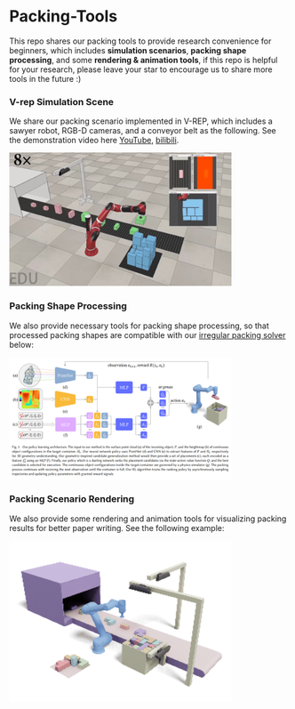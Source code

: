 # Packing-Tools
This repo shares our packing tools to provide research convenience for beginners, which includes **simulation scenarios**, **packing shape processing**, and some **rendering & animation tools**, if this repo is helpful for your research, please leave your star to encourage us to share more tools in the future :)


### V-rep Simulation Scene

We share our packing scenario implemented in V-REP, which includes a sawyer robot, RGB-D cameras, and a conveyor belt as the following. See the demonstration video here [YouTube](https://www.youtube.com/watch?v=hBzZA_21G3M&t=6s), [bilibili](https://www.bilibili.com/video/BV1st4y1H7kU/?vd_source=b1e4277847248c95062cf16ab3b58e73).

<img src="vrep-simulation-scene/images/packing.png" alt="Online packing" width="400" height="240">

### Packing Shape Processing

We also provide necessary tools for packing shape processing, so that processed packing shapes are compatible with our [irregular packing solver]((https://github.com/alexfrom0815/IR-BPP)) below:

<img src="packing-shape-processing/images/packing_policy.png" alt="Packing" width="400" height="220">

### Packing Scenario Rendering

We also provide some rendering and animation tools for visualizing packing results for better paper writing. See the following example:

<img src="packing-scenario-rendering/images/buffer_faster.gif" alt="Packing" width="400" height="290">
